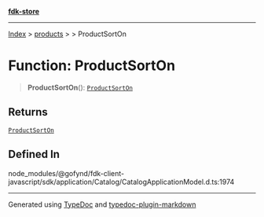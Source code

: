 [**fdk-store**](../../../README.md)
***

[Index](../../../API.md) > [products](../../README.md) > [<internal>](../README.md) > ProductSortOn

# Function: ProductSortOn

> **ProductSortOn**(): [`ProductSortOn`](../type-aliases/type-alias.ProductSortOn.md)

## Returns

[`ProductSortOn`](../type-aliases/type-alias.ProductSortOn.md)

## Defined In

node\_modules/@gofynd/fdk-client-javascript/sdk/application/Catalog/CatalogApplicationModel.d.ts:1974

***
Generated using [TypeDoc](https://typedoc.org/) and [typedoc-plugin-markdown](https://www.npmjs.com/package/typedoc-plugin-markdown)
